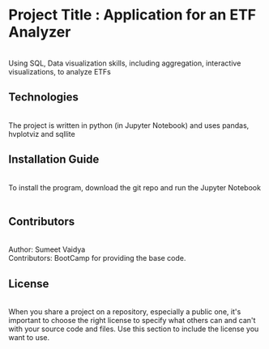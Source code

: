 # Project Title : Application for an ETF Analyzer
<br/>
Using SQL, Data visualization skills, including aggregation, interactive visualizations, to analyze ETFs

<br/>

## Technologies 
<br/>
The project is written in python (in Jupyter Notebook) and uses pandas, hvplotviz and sqllite
<br/>


## Installation Guide  
<br/>
To install the program, download the git repo and run the Jupyter Notebook
<br/>

<br/>


## Contributors 
<br/>
Author: Sumeet Vaidya
<br/>
Contributors: BootCamp for providing the base code.
<br/>


## License 
<br/>
When you share a project on a repository, especially a public one, it's important to choose the right license to specify what others can and can't with your source code and files. Use this section to include the license you want to use.
